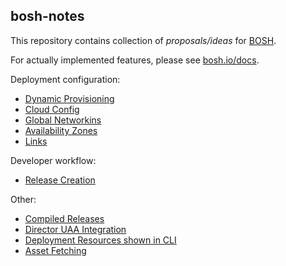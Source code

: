 ## bosh-notes

This repository contains collection of *proposals/ideas* for [BOSH](https://github.com/cloudfoundry/bosh).

For actually implemented features, please see [bosh.io/docs](https://bosh.io/docs).

Deployment configuration:

* [Dynamic Provisioning](dynamic-provisioning.md)
* [Cloud Config](cloud-config.md)
* [Global Networkins](global-networking.md)
* [Availability Zones](availability-zones.md)
* [Links](links.md)

Developer workflow:

* [Release Creation](release-creation.md)

Other:

* [Compiled Releases](compiled-releases.md)
* [Director UAA Integration](uaa.md)
* [Deployment Resources shown in CLI](cli-deployment-resources.md)
* [Asset Fetching](asset-fetching.md)
